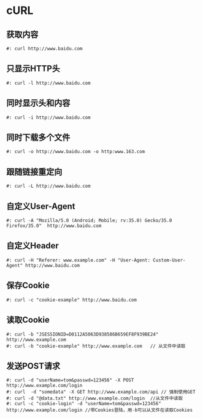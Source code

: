 # cURL

## 获取内容
```shell
#: curl http://www.baidu.com
```

## 只显示HTTP头
```shell
#: curl -l http://www.baidu.com
```

## 同时显示头和内容
```shell
#: curl -i http://www.baidu.com
```

## 同时下载多个文件
```shell
#: curl -o http://www.baidu.com -o http:www.163.com
```

## 跟随链接重定向
```shell
#: curl -L http://www.baidu.com
```

## 自定义User-Agent
```shell
#: curl -A "Mozilla/5.0 (Android; Mobile; rv:35.0) Gecko/35.0 Firefox/35.0"  http://www.baidu.com
```

## 自定义Header
```shell
#: curl -H "Referer: www.example.com" -H "User-Agent: Custom-User-Agent" http://www.baidu.com  
```
## 保存Cookie
```shell
#: curl -c "cookie-example" http://www.baidu.com
```

## 读取Cookie
```shell
#: curl -b "JSESSIONID=D0112A5063D938586B659EF8F939BE24" http://www.example.com  
#: curl -b "cookie-example" http://www.example.com   // 从文件中读取
```

## 发送POST请求
```shell
#: curl -d "userName=tom&passwd=123456" -X POST http://www.example.com/login
#: curl  -d "somedata" -X GET http://www.example.com/api // 强制使用GET
#: curl -d "@data.txt" http://www.example.com/login  //从文件中读取
#: curl -c "cookie-login" -d "userName=tom&passwd=123456" http://www.example.com/login //带Cookies登陆，用-b可以从文件在读取Cookies
```